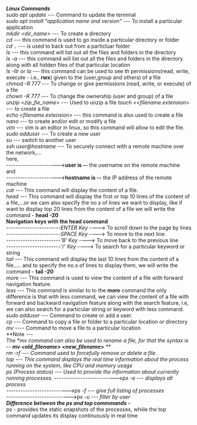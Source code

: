 ***Linux Commands***</br>
*sudo apt update* --- Command to update the terminal </br>
*sudo apt install "application name and version"* --- To install a particular application </br>
*mkdir <dir_name>* --- To create a directory </br>
*cd* --- this command is used to go inside a particular directory or folder </br>
*cd ..* --- is used to back out from a particluar folder </br>
*ls* --- this command will list out all the files and folders in the directory </br>
*ls -a* --- this command will list out all the files and folders in the directory along with all hidden files of that particular location</br>
*ls -ltr* or *la* --- this command can be used to see th permissions(read, write, execute - i.e., **rwx**) given to the (user,group and others) of a file </br>
*chmod -R 777 <fielname>* --- To change or give permissions (read, write, or execute) of a  file </br>
*chown -R 777 <filename>* --- To change the ownership (user and group) of a  file </br>
*unzip <zip_fie_name>* --- Used to unzip a file
*touch <<filename.extension>* --- to create a file </br>
*echo <filename.extension>* --- this command is also used to create a file</br>
*nano <filename>* --- to create and/or edit or modify a file </br>
*vim <filename>* --- vim is an editor in linux, so this command will allow to edit the file.</br>
*sudo adduser <username>* --- To create a new user</br>
*su <username>* --- switch to another user</br>
*ssh user@hostname* --- To securely connect with a remote machine over the network,... </br>
here,</br> 
---------------------->**user is --** the username on the remote machine </br>
and </br>
---------------------->**hostname is --** the IP address of the remote machine</br>
*cat <filename>* --- This command will display the content of a file.</br>
*head <filename>* --- This command will display the first or top 10 lines of the content of a file,...or we cam also specify the no.s of lines we want to display, like if want to display top 20 lines from the content of a file we will write the command - **head -20 <filename>** </br>
**Navigation keys with the head command**</br>
-----------------------*ENTER Key ---->* To scroll down to the page by lines</br>
-----------------------*SPACE Key ---->* To move to the next line.</br>
-----------------------*'B' Key ---->* To move back to the previous line</br>
-----------------------*'/' Key ---->* To search for a particular keyword or string</br>
*tail <filename>* --- This command will display the last 10 lines from the content of a file,.... and to specify the no.s of lines to display them, we will write the command - **tail -20 <filename>** </br>
*more <filename>* --- This command is used to view the content of a file with forward navigation feature. </br>
*less <filename>* --- This command is similar to to the **more** command the only difference is that with less command, we can view the content of a file with forward and backward navigation feature along with the search feature, i.e, we can also search for a particular string or keyword with less command.</br>
*sudo adduser <username>* --- Command to create or add a user.</br>
*cp <filename> <path>* --- Command to copy a file or folder to a particular location or directory</br>
*mv <filename> <path>* ---- Command to move a file to a particular location </br>
**Note --- </br>
The *mv *command can also be used to rename a file, for that the syntax is -- ***mv <old_filename> <new_filename>*** **</br>
*rm -rf <file>* --- Command used to forcefully remove or delete a file. </br>
*top* --- This command displays the real time information about the process running on the system, like CPU and memory usage</br>
*ps* (Process  status) --- Used to provide the information about currently running processes.
-------------------------->*ps -e* --- displays all process</br>
-------------------------->*ps -f* --- give full listing of processes</br>
--------------------------->*ps -u* --- filter by user</br>
***Difference between the ps and  top commmands -****</br>
ps - provides the static snapshots of the processes, whiile the top command updates its display continuously in real time</br>




